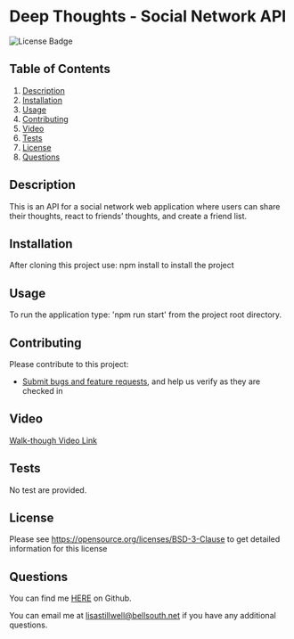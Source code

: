 # Deep Thoughts - Social Network API

![License Badge](https://shields.io/badge/license-BSD-green)
## Table of Contents
1. [Description](#description)
2. [Installation](#installation)
3. [Usage](#usage)
4. [Contributing](#contributing)
5. [Video](#video)
6. [Tests](#tests)
7. [License](#license)
8. [Questions](#questions)

## Description
This is an API for a social network web application where users can share their thoughts, react to friends’ thoughts, and create a friend list.

## Installation
After cloning this project use: npm install to install the project

## Usage
To run the application type: 'npm run start' from the project root directory.

## Contributing
Please contribute to this project:
* [Submit bugs and feature requests](https://github.com/lstillwe/deep-thoughts-api/issues), and help us verify as they are checked in

## Video
[Walk-though Video Link](https://watch.screencastify.com/v/8LTm34qPIDoT2fZYUyRk)

## Tests
No test are provided.

## License
Please see https://opensource.org/licenses/BSD-3-Clause to get detailed information for this license

## Questions
You can find me [HERE](https://github.com/lstillwe) on Github.

You can email me at lisastillwell@bellsouth.net if you have any additional questions.
